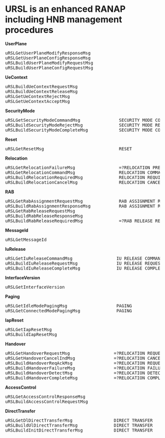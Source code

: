 # URSL is an enhanced RANAP including HNB management procedures                                 

**UserPlane**
<pre>
uRSLGetUserPlaneModifyResponseMsg
uRSLGetUserPlaneConfigResponseMsg
uRSLBuildUserPlaneModifyRequestMsg
uRSLBuildUserPlaneConfigRequestMsg
</pre>
**UeContext**
<pre>
uRSLBuildUeContextRequestMsg                                                       RNC → CN
uRSLBuildUeContextReleaseMsg                                                       RNC → CN
uRSLGetUeContextRejectMsg                                                          CN → RNC
uRSLGetUeContextAcceptMsg                                                          CN → RNC
</pre>
**SecurityMode**
<pre>
uRSLGetSecurityModeCommandMsg               SECURITY MODE COMMAND                  CN → RNC
uRSLBuildSecurityModeRejectMsg              SECURITY MODE REJECT                   RNC → CN
uRSLBuildSecurityModeCompleteMsg            SECURITY MODE COMPLETE                 RNC → CN
</pre>
**Reset**
<pre>
uRSLGetResetMsg                             RESET                                  CN → RNC
</pre>
**Relocation**
<pre>
uRSLGetRelocationFailureMsg                 =?RELOCATION PREPARATION FAILURE       CN → RNC    
uRSLGetRelocationCommandMsg                 RELOCATION COMMAND                     CN → RNC
uRSLBuildRelocationRequiredMsg              RELOCATION REQUIRED                    RNC → CN
uRSLBuildRelocationCancelMsg                RELOCATION CANCEL                      RNC → CN
</pre>
**RAB**
<pre>
uRSLGetRabAssignmentRequestMsg              RAB ASSIGNMENT REQUEST                 CN → RNC
uRSLBuildRabAssignmentResponseMsg           RAB ASSIGNMENT RESPONSE                RNC → CN
uRSLGetRabReleaseRequestMsg                                                        CN → RNC
uRSLBuildRabReleaseResponseMsg                                                     RNC → CN
uRSLBuildRabReleaseRequiredMsg              =?RAB RELEASE REQUEST                  RNC → CN
</pre>
**MessageId**
<pre>
uRSLGetMessageId
</pre>
**IuRelease**
<pre>
uRSLGetIuReleaseCommandMsg                 IU RELEASE COMMAND                      CN → RNC
uRSLBuildIuReleaseRequestMsg               IU RELEASE REQUEST                      RNC → CN
uRSLBuildIuReleaseCompleteMsg              IU RELEASE COMPLETE                     RNC → CN
</pre>
**InterfaceVersion**
<pre>
uRSLGetInterfaceVersion
</pre>
**Paging**
<pre>
uRSLGetIdleModePagingMsg                   PAGING                                  CN → RNC
uRSLGetConnectedModePagingMsg              PAGING                                  CN → RNC
</pre>
**IapReset**
<pre>
uRSLGetIapResetMsg                                                                 CN → RNC
uRSLBuildIapResetMsg                                                               RNC → CN
</pre>
**Handover**
<pre>
uRSLGetHandoverRequestMsg                 =?RELOCATION REQUEST/COMMAND             CN → RNC
uRSLGetHandoverCancelIndMsg               =?RELOCATION CANCEL ACKNOWLEDGE          CN → RNC
uRSLBuildHandoverReqAckMsg                =?RELOCATION REQUEST ACKNOWLEDGE         RNC → CN
uRSLBuildHandoverFailureMsg               =?RELOCATION FAILURE                     RNC → CN
uRSLBuildHandoverDetectMsg                =?RELOCATION DETECT/REQUIRED             RNC → CN
uRSLBuildHandoverCompleteMsg              =?RELOCATION COMPLETE                    RNC → CN
</pre>
**AccessControl**
<pre>
uRSLGetAccessControlResponseMsg                                                    CN → RNC
uRSLBuildAccessControlRequestMsg                                                   RNC → CN
</pre>
**DirectTransfer**
<pre>
uRSLGetDlDirectTransferMsg                DIRECT TRANSFER                         CN → RNC
uRSLBuildUlDirectTransferMsg              DIRECT TRANSFER                         RNC → CN                 
uRSLBuildInitDirectTransferMsg            DIRECT TRANSFER                         RNC → CN
</pre>

